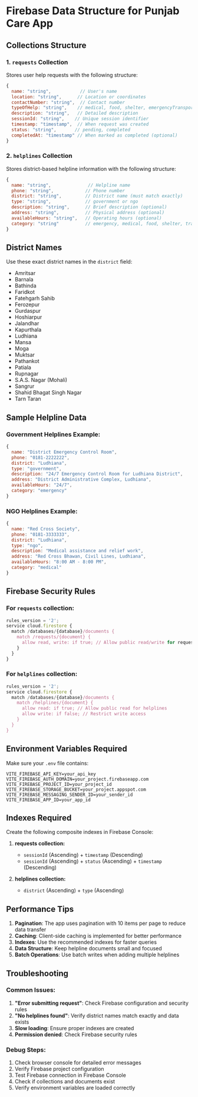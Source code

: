 # Firebase Data Structure for Punjab Care App

## Collections Structure

### 1. `requests` Collection
Stores user help requests with the following structure:

```javascript
{
  name: "string",           // User's name
  location: "string",      // Location or coordinates
  contactNumber: "string",  // Contact number
  typeOfHelp: "string",    // medical, food, shelter, emergencyTransport
  description: "string",   // Detailed description
  sessionId: "string",    // Unique session identifier
  timestamp: "timestamp",  // When request was created
  status: "string",       // pending, completed
  completedAt: "timestamp" // When marked as completed (optional)
}
```

### 2. `helplines` Collection
Stores district-based helpline information with the following structure:

```javascript
{
  name: "string",              // Helpline name
  phone: "string",            // Phone number
  district: "string",         // District name (must match exactly)
  type: "string",             // government or ngo
  description: "string",      // Brief description (optional)
  address: "string",          // Physical address (optional)
  availableHours: "string",   // Operating hours (optional)
  category: "string"          // emergency, medical, food, shelter, transport (optional)
}
```

## District Names
Use these exact district names in the `district` field:

- Amritsar
- Barnala
- Bathinda
- Faridkot
- Fatehgarh Sahib
- Ferozepur
- Gurdaspur
- Hoshiarpur
- Jalandhar
- Kapurthala
- Ludhiana
- Mansa
- Moga
- Muktsar
- Pathankot
- Patiala
- Rupnagar
- S.A.S. Nagar (Mohali)
- Sangrur
- Shahid Bhagat Singh Nagar
- Tarn Taran

## Sample Helpline Data

### Government Helplines Example:
```javascript
{
  name: "District Emergency Control Room",
  phone: "0181-2222222",
  district: "Ludhiana",
  type: "government",
  description: "24/7 Emergency Control Room for Ludhiana District",
  address: "District Administrative Complex, Ludhiana",
  availableHours: "24/7",
  category: "emergency"
}
```

### NGO Helplines Example:
```javascript
{
  name: "Red Cross Society",
  phone: "0181-3333333",
  district: "Ludhiana",
  type: "ngo",
  description: "Medical assistance and relief work",
  address: "Red Cross Bhawan, Civil Lines, Ludhiana",
  availableHours: "8:00 AM - 8:00 PM",
  category: "medical"
}
```

## Firebase Security Rules

### For `requests` collection:
```javascript
rules_version = '2';
service cloud.firestore {
  match /databases/{database}/documents {
    match /requests/{document} {
      allow read, write: if true; // Allow public read/write for requests
    }
  }
}
```

### For `helplines` collection:
```javascript
rules_version = '2';
service cloud.firestore {
  match /databases/{database}/documents {
    match /helplines/{document} {
      allow read: if true; // Allow public read for helplines
      allow write: if false; // Restrict write access
    }
  }
}
```

## Environment Variables Required

Make sure your `.env` file contains:

```env
VITE_FIREBASE_API_KEY=your_api_key
VITE_FIREBASE_AUTH_DOMAIN=your_project.firebaseapp.com
VITE_FIREBASE_PROJECT_ID=your_project_id
VITE_FIREBASE_STORAGE_BUCKET=your_project.appspot.com
VITE_FIREBASE_MESSAGING_SENDER_ID=your_sender_id
VITE_FIREBASE_APP_ID=your_app_id
```

## Indexes Required

Create the following composite indexes in Firebase Console:

1. **requests collection:**
   - `sessionId` (Ascending) + `timestamp` (Descending)
   - `sessionId` (Ascending) + `status` (Ascending) + `timestamp` (Descending)

2. **helplines collection:**
   - `district` (Ascending) + `type` (Ascending)

## Performance Tips

1. **Pagination**: The app uses pagination with 10 items per page to reduce data transfer
2. **Caching**: Client-side caching is implemented for better performance
3. **Indexes**: Use the recommended indexes for faster queries
4. **Data Structure**: Keep helpline documents small and focused
5. **Batch Operations**: Use batch writes when adding multiple helplines

## Troubleshooting

### Common Issues:

1. **"Error submitting request"**: Check Firebase configuration and security rules
2. **"No helplines found"**: Verify district names match exactly and data exists
3. **Slow loading**: Ensure proper indexes are created
4. **Permission denied**: Check Firebase security rules

### Debug Steps:

1. Check browser console for detailed error messages
2. Verify Firebase project configuration
3. Test Firebase connection in Firebase Console
4. Check if collections and documents exist
5. Verify environment variables are loaded correctly
